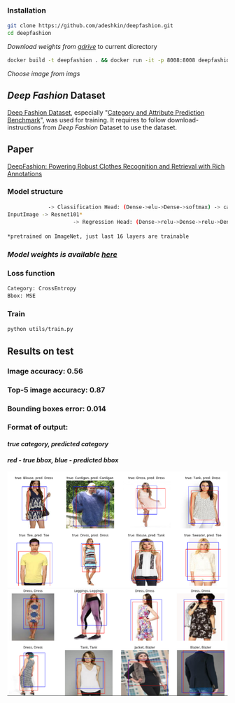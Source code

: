 ### Installation
```sh
git clone https://github.com/adeshkin/deepfashion.git
cd deepfashion 
```
*Download weights from [gdrive](https://drive.google.com/drive/folders/1YzwgfZ5GkVpvSsm7uXwf6Hd3tCC1PZzP?usp=sharing)* to current dicrectory
```sh
docker build -t deepfashion . && docker run -it -p 8008:8008 deepfashion 
```
*Choose image from imgs*

## *Deep Fashion* Dataset
[Deep Fashion Dataset](http://mmlab.ie.cuhk.edu.hk/projects/DeepFashion.html), especially "[Category and Attribute Prediction Benchmark](http://mmlab.ie.cuhk.edu.hk/projects/DeepFashion/AttributePrediction.html)", was used for training.
It requires to follow download-instructions from *Deep Fashion* Dataset to use the dataset.
## Paper
[DeepFashion: Powering Robust Clothes Recognition and Retrieval
with Rich Annotations](https://www.cv-foundation.org/openaccess/content_cvpr_2016/papers/Liu_DeepFashion_Powering_Robust_CVPR_2016_paper.pdf)
### Model structure
```sh
			 -> Classification Head: (Dense->elu->Dense->softmax) -> category
InputImage -> Resnet101* 
	                 -> Regression Head: (Dense->relu->Dense->relu->Dense) -> bbox(x1, y1, x2, y2)

*pretrained on ImageNet, just last 16 layers are trainable 
```

### *Model weights is available [here](https://drive.google.com/drive/folders/1YzwgfZ5GkVpvSsm7uXwf6Hd3tCC1PZzP?usp=sharing)*


### Loss function
```sh
Category: CrossEntropy
Bbox: MSE
```

### Train
```sh
python utils/train.py
```

## Results on test
### Image accuracy: 0.56
### Top-5 image accuracy: 0.87
### Bounding boxes error: 0.014
### Format of output:
#### *true category, predicted category*
#### *red - true bbox, blue - predicted bbox*
![Bbox1](/imgs/examples/10.png)
![Bbox2](/imgs/examples/example.png)


